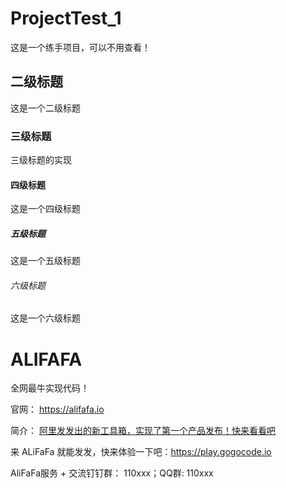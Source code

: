 # ProjectTest_1
这是一个练手项目，可以不用查看！
## 二级标题
这是一个二级标题
### 三级标题
三级标题的实现
#### 四级标题
这是一个四级标题
##### 五级标题
这是一个五级标题
###### 六级标题
这是一个六级标题

# ALIFAFA

全网最牛实现代码！

官网： https://alifafa.io

简介： [阿里发发出的新工具箱，实现了第一个产品发布！快来看看吧](https://alifafa.cn/post/)

来 ALiFaFa 就能发发，快来体验一下吧：https://play.gogocode.io

AliFaFa服务 + 交流钉钉群： 110xxx；QQ群: 110xxx
